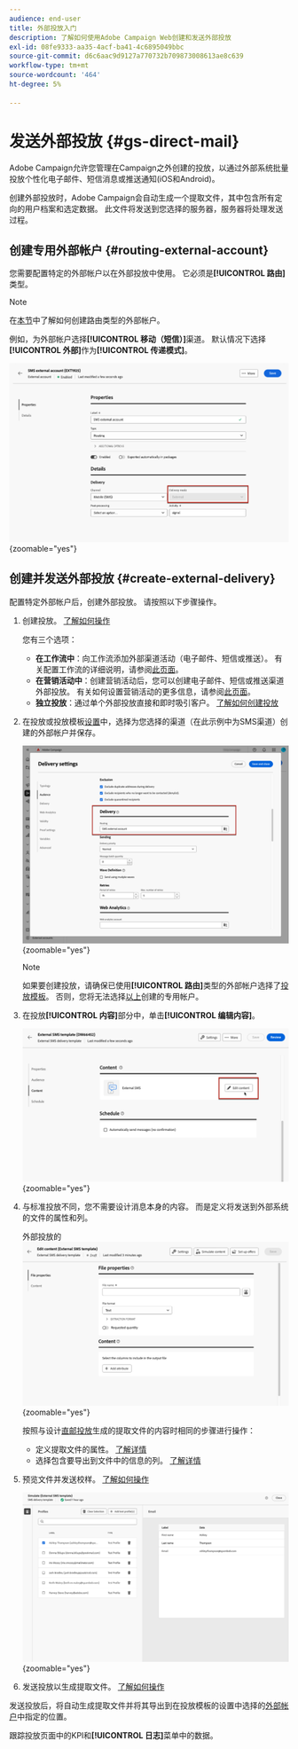 ```yaml
---
audience: end-user
title: 外部投放入门
description: 了解如何使用Adobe Campaign Web创建和发送外部投放
exl-id: 08fe9333-aa35-4acf-ba41-4c6895049bbc
source-git-commit: d6c6aac9d9127a770732b709873008613ae8c639
workflow-type: tm+mt
source-wordcount: '464'
ht-degree: 5%

---
```


# 发送外部投放 {#gs-direct-mail}

Adobe Campaign允许您管理在Campaign之外创建的投放，以通过外部系统批量投放个性化电子邮件、短信消息或推送通知(iOS和Android)。

<!--The supported channels are Email, Mobile (SMS), and Push (iOS and Android).-->

创建外部投放时，Adobe Campaign会自动生成一个提取文件，其中包含所有定向的用户档案和选定数据。 此文件将发送到您选择的服务器，服务器将处理发送过程。

## 创建专用外部帐户 {#routing-external-account}

您需要配置特定的外部帐户以在外部投放中使用。 它必须是&#x200B;**[!UICONTROL 路由]**&#x200B;类型。

>[!NOTE]
>
>在[本节](../administration/external-account.md#routing)中了解如何创建路由类型的外部帐户。

例如，为外部帐户选择&#x200B;**[!UICONTROL 移动（短信）]**&#x200B;渠道。 默认情况下选择&#x200B;**[!UICONTROL 外部]**&#x200B;作为&#x200B;**[!UICONTROL 传递模式]**。

![外部帐户传递模式配置](../administration/assets/external-account-delivery-mode.png){zoomable="yes"}

## 创建并发送外部投放 {#create-external-delivery}

配置特定外部帐户后，创建外部投放。 请按照以下步骤操作。

1. 创建投放。 [了解如何操作](create-deliveries.md)

   您有三个选项：

   * **在工作流中**：向工作流添加外部渠道活动（电子邮件、短信或推送）。 有关配置工作流的详细说明，请参阅[此页面](../workflows/gs-workflow-creation.md)。
   * **在营销活动中**：创建营销活动后，您可以创建电子邮件、短信或推送渠道外部投放。 有关如何设置营销活动的更多信息，请参阅[此页面](../campaigns/gs-campaigns.md)。
   * **独立投放**：通过单个外部投放直接和即时吸引客户。 [了解如何创建投放](../msg/gs-deliveries.md)

1. 在投放或投放模板[设置](../advanced-settings/delivery-settings.md)中，选择为您选择的渠道（在此示例中为SMS渠道）创建的外部帐户并保存。

   ![外部传递路由配置](assets/external-delivery-routing.png){zoomable="yes"}

   >[!NOTE]
   >
   >如果要创建投放，请确保已使用&#x200B;**[!UICONTROL 路由]**&#x200B;类型的外部帐户选择了[投放模板](delivery-template.md)。 否则，您将无法选择[以上](#routing-external-account)创建的专用帐户。

1. 在投放&#x200B;**[!UICONTROL 内容]**&#x200B;部分中，单击&#x200B;**[!UICONTROL 编辑内容]**。

   ![编辑外部投放中的内容](assets/external-delivery-edit-content.png){zoomable="yes"}

1. 与标准投放不同，您不需要设计消息本身的内容。 而是定义将发送到外部系统的文件的属性和列。

   外部投放的![文件属性配置](assets/external-delivery-file-properties.png){zoomable="yes"}

   按照与设计[直邮投放](../direct-mail/content-direct-mail.md)生成的提取文件的内容时相同的步骤进行操作：

   * 定义提取文件的属性。 [了解详情](../direct-mail/content-direct-mail.md#properties)
   * 选择包含要导出到文件中的信息的列。 [了解详情](../direct-mail/content-direct-mail.md#content)

1. 预览文件并发送校样<!--not in UI right now - to check-->。 [了解如何操作](../direct-mail/send-direct-mail.md#preview-dm)

   ![模拟外部投放](assets/external-delivery-simulate.png){zoomable="yes"}

1. 发送投放以生成提取文件。 [了解如何操作](../direct-mail/send-direct-mail.md#send-dm)

发送投放后，将自动生成提取文件并将其导出到在投放模板的设置中选择的[外部帐户](../administration/external-account.md#create-ext-account)中指定的位置。

跟踪投放页面中的KPI和&#x200B;**[!UICONTROL 日志]**&#x200B;菜单中的数据。
